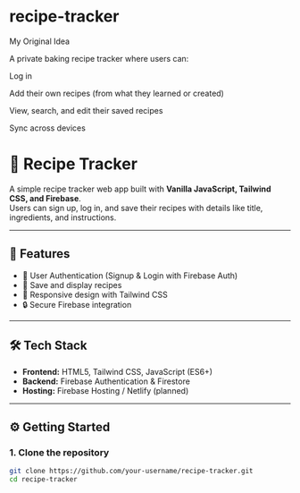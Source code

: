 # recipe-tracker


My Original Idea

A private baking recipe tracker where users can:

Log in

Add their own recipes (from what they learned or created)

View, search, and edit their saved recipes

Sync across devices




# 🍳 Recipe Tracker

A simple recipe tracker web app built with **Vanilla JavaScript, Tailwind CSS, and Firebase**.  
Users can sign up, log in, and save their recipes with details like title, ingredients, and instructions.

---

## 🚀 Features
- 🔐 User Authentication (Signup & Login with Firebase Auth)
- 📖 Save and display recipes
- 📱 Responsive design with Tailwind CSS
- 🔒 Secure Firebase integration

---

## 🛠️ Tech Stack
- **Frontend:** HTML5, Tailwind CSS, JavaScript (ES6+)
- **Backend:** Firebase Authentication & Firestore
- **Hosting:** Firebase Hosting / Netlify (planned)

---

## ⚙️ Getting Started

### 1. Clone the repository
```bash
git clone https://github.com/your-username/recipe-tracker.git
cd recipe-tracker
